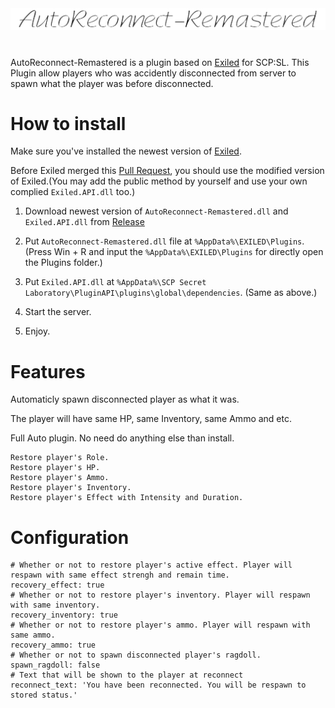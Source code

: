 <div align="center">
  <img src="https://github.com/XKaguya/AutoReconnect-Remastered/blob/main/AutoReconnect-Remastered.png">
</div>

#
AutoReconnect-Remastered is a plugin based on [Exiled](https://github.com/Exiled-Team/EXILED) for SCP:SL. This Plugin allow players who was accidently disconnected from server to spawn what the player was before disconnected.

# How to install

Make sure you've installed the newest version of [Exiled](https://github.com/Exiled-Team/EXILED).

Before Exiled merged this [Pull Request](https://github.com/Exiled-Team/EXILED/pull/2249), you should use the modified version of Exiled.(You may add the public method by yourself and use your own complied `Exiled.API.dll` too.)

1. Download newest version of `AutoReconnect-Remastered.dll` and `Exiled.API.dll` from [Release](https://github.com/XKaguya/AutoReconnect-Remastered/releases)

2. Put `AutoReconnect-Remastered.dll` file at `%AppData%\EXILED\Plugins`. (Press Win + R and input the `%AppData%\EXILED\Plugins` for directly open the Plugins folder.)

3. Put `Exiled.API.dll` at `%AppData%\SCP Secret Laboratory\PluginAPI\plugins\global\dependencies`. (Same as above.)

4. Start the server.

5. Enjoy.


# Features

Automaticly spawn disconnected player as what it was.

The player will have same HP, same Inventory, same Ammo and etc.

Full Auto plugin. No need do anything else than install.

```
Restore player's Role.
Restore player's HP.
Restore player's Ammo.
Restore player's Inventory.
Restore player's Effect with Intensity and Duration.
```

# Configuration

```
# Whether or not to restore player's active effect. Player will respawn with same effect strengh and remain time.
recovery_effect: true
# Whether or not to restore player's inventory. Player will respawn with same inventory.
recovery_inventory: true
# Whether or not to restore player's ammo. Player will respawn with same ammo.
recovery_ammo: true
# Whether or not to spawn disconnected player's ragdoll.
spawn_ragdoll: false
# Text that will be shown to the player at reconnect
reconnect_text: 'You have been reconnected. You will be respawn to stored status.'
```

